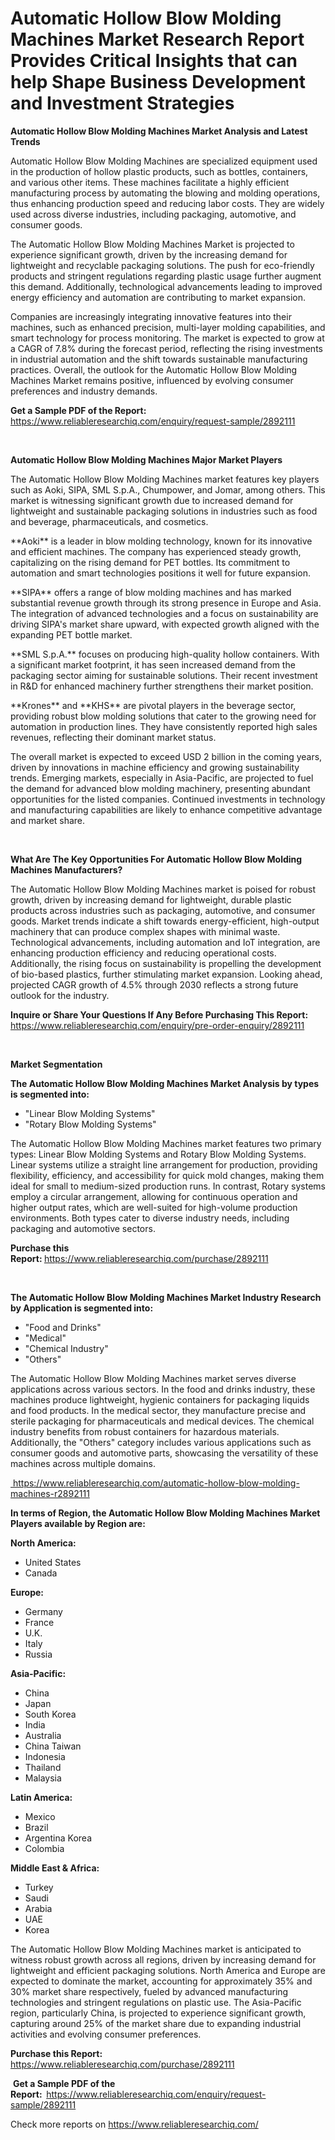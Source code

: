 <p><h1>Automatic Hollow Blow Molding Machines Market Research Report Provides Critical Insights that can help Shape Business Development and Investment Strategies</h1></p><p><strong>Automatic Hollow Blow Molding Machines Market Analysis and Latest Trends</strong></p>
<p><p>Automatic Hollow Blow Molding Machines are specialized equipment used in the production of hollow plastic products, such as bottles, containers, and various other items. These machines facilitate a highly efficient manufacturing process by automating the blowing and molding operations, thus enhancing production speed and reducing labor costs. They are widely used across diverse industries, including packaging, automotive, and consumer goods.</p><p>The Automatic Hollow Blow Molding Machines Market is projected to experience significant growth, driven by the increasing demand for lightweight and recyclable packaging solutions. The push for eco-friendly products and stringent regulations regarding plastic usage further augment this demand. Additionally, technological advancements leading to improved energy efficiency and automation are contributing to market expansion.</p><p>Companies are increasingly integrating innovative features into their machines, such as enhanced precision, multi-layer molding capabilities, and smart technology for process monitoring. The market is expected to grow at a CAGR of 7.8% during the forecast period, reflecting the rising investments in industrial automation and the shift towards sustainable manufacturing practices. Overall, the outlook for the Automatic Hollow Blow Molding Machines Market remains positive, influenced by evolving consumer preferences and industry demands.</p></p>
<p><strong>Get a Sample PDF of the Report:&nbsp;</strong> <a href="https://www.reliableresearchiq.com/enquiry/request-sample/2892111?utm_campaign=3106&utm_medium=2&utm_source=Github&utm_content=ia&utm_term=15032025&utm_id=automatic-hollow-blow-molding-machines">https://www.reliableresearchiq.com/enquiry/request-sample/2892111</a></p>
<p>&nbsp;</p>
<p><strong>Automatic Hollow Blow Molding Machines Major Market Players</strong></p>
<p><p>The Automatic Hollow Blow Molding Machines market features key players such as Aoki, SIPA, SML S.p.A., Chumpower, and Jomar, among others. This market is witnessing significant growth due to increased demand for lightweight and sustainable packaging solutions in industries such as food and beverage, pharmaceuticals, and cosmetics.</p><p>**Aoki** is a leader in blow molding technology, known for its innovative and efficient machines. The company has experienced steady growth, capitalizing on the rising demand for PET bottles. Its commitment to automation and smart technologies positions it well for future expansion.</p><p>**SIPA** offers a range of blow molding machines and has marked substantial revenue growth through its strong presence in Europe and Asia. The integration of advanced technologies and a focus on sustainability are driving SIPA's market share upward, with expected growth aligned with the expanding PET bottle market.</p><p>**SML S.p.A.** focuses on producing high-quality hollow containers. With a significant market footprint, it has seen increased demand from the packaging sector aiming for sustainable solutions. Their recent investment in R&D for enhanced machinery further strengthens their market position.</p><p>**Krones** and **KHS** are pivotal players in the beverage sector, providing robust blow molding solutions that cater to the growing need for automation in production lines. They have consistently reported high sales revenues, reflecting their dominant market status.</p><p>The overall market is expected to exceed USD 2 billion in the coming years, driven by innovations in machine efficiency and growing sustainability trends. Emerging markets, especially in Asia-Pacific, are projected to fuel the demand for advanced blow molding machinery, presenting abundant opportunities for the listed companies. Continued investments in technology and manufacturing capabilities are likely to enhance competitive advantage and market share.</p></p>
<p>&nbsp;</p>
<p><strong>What Are The Key Opportunities For Automatic Hollow Blow Molding Machines Manufacturers?</strong></p>
<p><p>The Automatic Hollow Blow Molding Machines market is poised for robust growth, driven by increasing demand for lightweight, durable plastic products across industries such as packaging, automotive, and consumer goods. Market trends indicate a shift towards energy-efficient, high-output machinery that can produce complex shapes with minimal waste. Technological advancements, including automation and IoT integration, are enhancing production efficiency and reducing operational costs. Additionally, the rising focus on sustainability is propelling the development of bio-based plastics, further stimulating market expansion. Looking ahead, projected CAGR growth of 4.5% through 2030 reflects a strong future outlook for the industry.</p></p>
<p><strong>Inquire or Share Your Questions If Any Before Purchasing This Report:</strong> <a href="https://www.reliableresearchiq.com/enquiry/pre-order-enquiry/2892111?utm_campaign=3106&utm_medium=2&utm_source=Github&utm_content=ia&utm_term=15032025&utm_id=automatic-hollow-blow-molding-machines">https://www.reliableresearchiq.com/enquiry/pre-order-enquiry/2892111</a></p>
<p>&nbsp;</p>
<p><strong>Market Segmentation</strong></p>
<p><strong>The Automatic Hollow Blow Molding Machines Market Analysis by types is segmented into:</strong></p>
<p><ul><li>"Linear Blow Molding Systems"</li><li>"Rotary Blow Molding Systems"</li></ul></p>
<p><p>The Automatic Hollow Blow Molding Machines market features two primary types: Linear Blow Molding Systems and Rotary Blow Molding Systems. Linear systems utilize a straight line arrangement for production, providing flexibility, efficiency, and accessibility for quick mold changes, making them ideal for small to medium-sized production runs. In contrast, Rotary systems employ a circular arrangement, allowing for continuous operation and higher output rates, which are well-suited for high-volume production environments. Both types cater to diverse industry needs, including packaging and automotive sectors.</p></p>
<p><strong>Purchase this Report:&nbsp;</strong><a href="https://www.reliableresearchiq.com/purchase/2892111?utm_campaign=3106&utm_medium=2&utm_source=Github&utm_content=ia&utm_term=15032025&utm_id=automatic-hollow-blow-molding-machines">https://www.reliableresearchiq.com/purchase/2892111</a></p>
<p>&nbsp;</p>
<p><strong>The Automatic Hollow Blow Molding Machines Market Industry Research by Application is segmented into:</strong></p>
<p><ul><li>"Food and Drinks"</li><li>"Medical"</li><li>"Chemical Industry"</li><li>"Others"</li></ul></p>
<p><p>The Automatic Hollow Blow Molding Machines market serves diverse applications across various sectors. In the food and drinks industry, these machines produce lightweight, hygienic containers for packaging liquids and food products. In the medical sector, they manufacture precise and sterile packaging for pharmaceuticals and medical devices. The chemical industry benefits from robust containers for hazardous materials. Additionally, the "Others" category includes various applications such as consumer goods and automotive parts, showcasing the versatility of these machines across multiple domains.</p></p>
<p><a href="https://www.reliableresearchiq.com/automatic-hollow-blow-molding-machines-r2892111?utm_campaign=3106&utm_medium=2&utm_source=Github&utm_content=ia&utm_term=15032025&utm_id=automatic-hollow-blow-molding-machines">&nbsp;https://www.reliableresearchiq.com/automatic-hollow-blow-molding-machines-r2892111</a></p>
<p><strong>In terms of Region, the Automatic Hollow Blow Molding Machines Market Players available by Region are:</strong></p>
<p>
    <p> <strong> North America: </strong>
        <ul>
            <li>United States</li>
            <li>Canada</li>
        </ul>
        </p> 
    <p> <strong> Europe: </strong>
        <ul>
            <li>Germany</li>
            <li>France</li>
            <li>U.K.</li>
            <li>Italy</li>
            <li>Russia</li>
        </ul>
        </p> 
    <p> <strong> Asia-Pacific: </strong>
        <ul>
            <li>China</li>
            <li>Japan</li>
            <li>South Korea</li>
            <li>India</li>
            <li>Australia</li>
            <li>China Taiwan</li>
            <li>Indonesia</li>
            <li>Thailand</li>
            <li>Malaysia</li>
        </ul>
        </p> 
    <p> <strong> Latin America: </strong>
        <ul>
            <li>Mexico</li>
            <li>Brazil</li>
            <li>Argentina Korea</li>
            <li>Colombia</li>
        </ul>
        </p> 
    <p> <strong> Middle East & Africa: </strong>
        <ul>
            <li>Turkey</li>
            <li>Saudi</li>
            <li>Arabia</li>
            <li>UAE</li>
            <li>Korea</li>
        </ul>
    </p>
    </p>
<p><p>The Automatic Hollow Blow Molding Machines market is anticipated to witness robust growth across all regions, driven by increasing demand for lightweight and efficient packaging solutions. North America and Europe are expected to dominate the market, accounting for approximately 35% and 30% market share respectively, fueled by advanced manufacturing technologies and stringent regulations on plastic use. The Asia-Pacific region, particularly China, is projected to experience significant growth, capturing around 25% of the market share due to expanding industrial activities and evolving consumer preferences.</p></p>
<p><strong>Purchase this Report: </strong><a href="https://www.reliableresearchiq.com/purchase/2892111?utm_campaign=3106&utm_medium=2&utm_source=Github&utm_content=ia&utm_term=15032025&utm_id=automatic-hollow-blow-molding-machines">https://www.reliableresearchiq.com/purchase/2892111</a></p>
<p>&nbsp;<strong>Get a Sample PDF of the Report:&nbsp;&nbsp;</strong><a href="https://www.reliableresearchiq.com/enquiry/request-sample/2892111?utm_campaign=3106&utm_medium=2&utm_source=Github&utm_content=ia&utm_term=15032025&utm_id=automatic-hollow-blow-molding-machines">https://www.reliableresearchiq.com/enquiry/request-sample/2892111</a></p>
<p><strong></strong></p>
<p>Check more reports on <a href="https://www.reliableresearchiq.com/?utm_campaign=3106&utm_medium=2&utm_source=Github&utm_content=ia&utm_term=15032025&utm_id=automatic-hollow-blow-molding-machines">https://www.reliableresearchiq.com/</a></p>